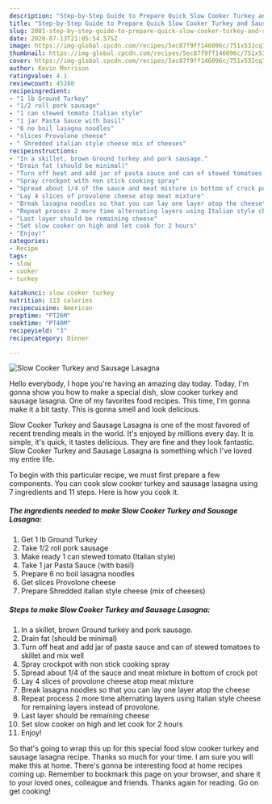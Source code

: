 ```yaml
---
description: "Step-by-Step Guide to Prepare Quick Slow Cooker Turkey and Sausage Lasagna"
title: "Step-by-Step Guide to Prepare Quick Slow Cooker Turkey and Sausage Lasagna"
slug: 2081-step-by-step-guide-to-prepare-quick-slow-cooker-turkey-and-sausage-lasagna
date: 2020-07-13T21:05:54.575Z
image: https://img-global.cpcdn.com/recipes/5ec87f9ff146096c/751x532cq70/slow-cooker-turkey-and-sausage-lasagna-recipe-main-photo.jpg
thumbnail: https://img-global.cpcdn.com/recipes/5ec87f9ff146096c/751x532cq70/slow-cooker-turkey-and-sausage-lasagna-recipe-main-photo.jpg
cover: https://img-global.cpcdn.com/recipes/5ec87f9ff146096c/751x532cq70/slow-cooker-turkey-and-sausage-lasagna-recipe-main-photo.jpg
author: Kevin Morrison
ratingvalue: 4.1
reviewcount: 45280
recipeingredient:
- "1 lb Ground Turkey"
- "1/2 roll pork sausage"
- "1 can stewed tomato Italian style"
- "1 jar Pasta Sauce with basil"
- "6 no boil lasagna noodles"
- "slices Provolone cheese"
- " Shredded italian style cheese mix of cheeses"
recipeinstructions:
- "In a skillet, brown Ground turkey and pork sausage."
- "Drain fat (should be minimal)"
- "Turn off heat and add jar of pasta sauce and can of stewed tomatoes to skillet and mix well"
- "Spray crockpot with non stick cooking spray"
- "Spread about 1/4 of the sauce and meat mixture in bottom of crock pot"
- "Lay 4 slices of provolone cheese atop meat mixture"
- "Break lasagna noodles so that you can lay one layer atop the cheese"
- "Repeat process 2 more time alternating layers using Italian style cheese for remaining layers instead of provolone."
- "Last layer should be remaining cheese"
- "Set slow cooker on high and let cook for 2 hours"
- "Enjoy!"
categories:
- Recipe
tags:
- slow
- cooker
- turkey

katakunci: slow cooker turkey 
nutrition: 113 calories
recipecuisine: American
preptime: "PT26M"
cooktime: "PT40M"
recipeyield: "3"
recipecategory: Dinner

---
```



![Slow Cooker Turkey and Sausage Lasagna](https://img-global.cpcdn.com/recipes/5ec87f9ff146096c/751x532cq70/slow-cooker-turkey-and-sausage-lasagna-recipe-main-photo.jpg)

Hello everybody, I hope you're having an amazing day today. Today, I'm gonna show you how to make a special dish, slow cooker turkey and sausage lasagna. One of my favorites food recipes. This time, I'm gonna make it a bit tasty. This is gonna smell and look delicious.

Slow Cooker Turkey and Sausage Lasagna is one of the most favored of recent trending meals in the world. It's enjoyed by millions every day. It is simple, it's quick, it tastes delicious. They are fine and they look fantastic. Slow Cooker Turkey and Sausage Lasagna is something which I've loved my entire life.




To begin with this particular recipe, we must first prepare a few components. You can cook slow cooker turkey and sausage lasagna using 7 ingredients and 11 steps. Here is how you cook it.

<!--inarticleads1-->

##### The ingredients needed to make Slow Cooker Turkey and Sausage Lasagna:

1. Get 1 lb Ground Turkey
1. Take 1/2 roll pork sausage
1. Make ready 1 can stewed tomato (Italian style)
1. Take 1 jar Pasta Sauce (with basil)
1. Prepare 6 no boil lasagna noodles
1. Get slices Provolone cheese
1. Prepare  Shredded italian style cheese (mix of cheeses)




<!--inarticleads2-->

##### Steps to make Slow Cooker Turkey and Sausage Lasagna:

1. In a skillet, brown Ground turkey and pork sausage.
1. Drain fat (should be minimal)
1. Turn off heat and add jar of pasta sauce and can of stewed tomatoes to skillet and mix well
1. Spray crockpot with non stick cooking spray
1. Spread about 1/4 of the sauce and meat mixture in bottom of crock pot
1. Lay 4 slices of provolone cheese atop meat mixture
1. Break lasagna noodles so that you can lay one layer atop the cheese
1. Repeat process 2 more time alternating layers using Italian style cheese for remaining layers instead of provolone.
1. Last layer should be remaining cheese
1. Set slow cooker on high and let cook for 2 hours
1. Enjoy!




So that's going to wrap this up for this special food slow cooker turkey and sausage lasagna recipe. Thanks so much for your time. I am sure you will make this at home. There's gonna be interesting food at home recipes coming up. Remember to bookmark this page on your browser, and share it to your loved ones, colleague and friends. Thanks again for reading. Go on get cooking!
